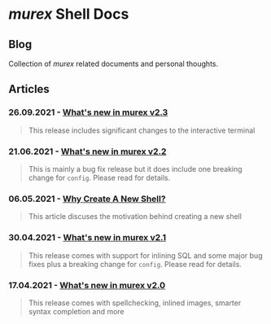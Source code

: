 # _murex_ Shell Docs

## Blog

Collection of _murex_ related documents and personal thoughts.

## Articles

### 26.09.2021 - [What's new in murex v2.3](blog/v2.3.md)

> This release includes significant changes to the interactive terminal


### 21.06.2021 - [What's new in murex v2.2](blog/v2.2.md)

> This is mainly a bug fix release but it does include one breaking change for `config`. Please read for details.


### 06.05.2021 - [Why Create A New Shell?](blog/why_create_a_new_shell.md)

> This article discuses the motivation behind creating a new shell


### 30.04.2021 - [What's new in murex v2.1](blog/v2.1.md)

> This release comes with support for inlining SQL and some major bug fixes plus a breaking change for `config`. Please read for details.


### 17.04.2021 - [What's new in murex v2.0](blog/v2.0.md)

> This release comes with spellchecking, inlined images, smarter syntax completion and more

